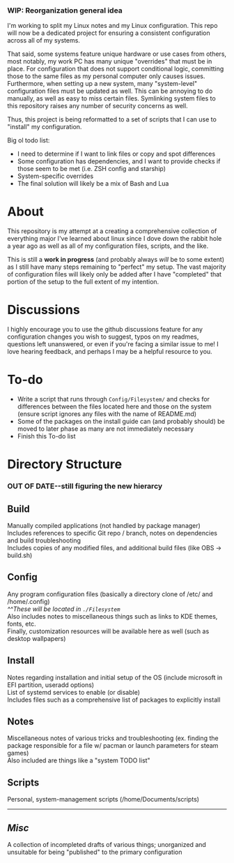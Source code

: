 ### **WIP:** Reorganization general idea
I'm working to split my Linux notes and my Linux configuration. This repo will now be a dedicated project for ensuring a consistent configuration across all of my systems.

That said, some systems feature unique hardware or use cases from others, most notably, my work PC has many unique "overrides" that must be in place. For configuration that does not support conditional logic, committing those to the same files as my personal computer only causes issues. Furthermore, when setting up a new system, many "system-level" configuration files must be updated as well. This can be annoying to do manually, as well as easy to miss certain files. Symlinking system files to this repository raises any number of security concerns as well.

Thus, this project is being reformatted to a set of scripts that I can use to "install" my configuration.

Big ol todo list:
- I need to determine if I want to link files or copy and spot differences
- Some configuration has dependencies, and I want to provide checks if those seem to be met (i.e. ZSH config and starship)
- System-specific overrides
- The final solution will likely be a mix of Bash and Lua

# About
This repository is my attempt at a creating a comprehensive collection of everything major I've learned about linux since I dove down the rabbit hole a year ago as well as all of my configuration files, scripts, and the like.

This is still a **work in progress** (and probably always _will_ be to some extent) as I still have many steps remaining to "perfect" my setup. The vast majority of configuration files will likely only be added after I have "completed" that portion of the setup to the full extent of my intention.

# Discussions
I highly encourage you to use the github discussions feature for any configuration changes you wish to suggest, typos on my readmes, questions left unanswered, or even if you're facing a similar issue to me! I love hearing feedback, and perhaps I may be a helpful resource to you.

# To-do
- Write a script that runs through `Config/Filesystem/` and checks for differences between the files located here and those on the system (ensure script ignores any files with the name of README.md)
- Some of the packages on the install guide can (and probably should) be moved to later phase as many are not immediately necessary
- Finish this To-do list  

# Directory Structure
### OUT OF DATE--still figuring the new hierarcy
## Build
Manually compiled applications (not handled by package manager)  
Includes references to specific Git repo / branch, notes on dependencies and build troubleshooting  
Includes copies of any modified files, and additional build files (like OBS -> build.sh)  
  
## Config
Any program configuration files (basically a directory clone of /etc/ and /home/.config)  
_^^These will be located in `./Filesystem`_  
Also includes notes to miscellaneous things such as links to KDE themes, fonts, etc.  
Finally, customization resources will be available here as well (such as desktop wallpapers)  
  
## Install
Notes regarding installation and initial setup of the OS (include microsoft in EFI partition, useradd options)  
List of systemd services to enable (or disable)  
Includes files such as a comprehensive list of packages to explicitly install  
  
## Notes
Miscellaneous notes of various tricks and troubleshooting (ex. finding the package responsible for a file w/ pacman or launch parameters for steam games)  
Also included are things like a "system TODO list"  
  
## Scripts
Personal, system-management scripts (/home/Documents/scripts)  

---

## _Misc_
A collection of incompleted drafts of various things; unorganized and unsuitable for being "published" to the primary configuration  

